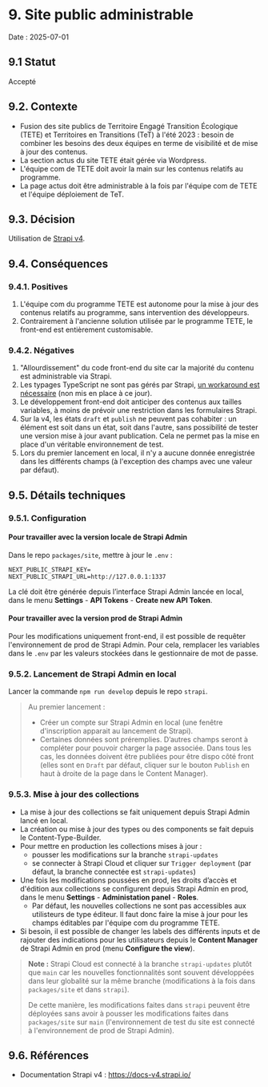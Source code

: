 # 9. Site public administrable

Date : 2025-07-01

## 9.1 Statut

Accepté

## 9.2. Contexte

- Fusion des site publics de Territoire Engagé Transition Écologique (TETE) et Territoires en Transitions (TeT) à l'été 2023 : besoin de combiner les besoins des deux équipes en terme de visibilité et de mise à jour des contenus.
- La section actus du site TETE était gérée via Wordpress.
- L'équipe com de TETE doit avoir la main sur les contenus relatifs au programme.
- La page actus doit être administrable à la fois par l'équipe com de TETE et l'équipe déploiement de TeT.

## 9.3. Décision

Utilisation de [Strapi v4](https://docs-v4.strapi.io/).

## 9.4. Conséquences

### 9.4.1. Positives

1. L'équipe com du programme TETE est autonome pour la mise à jour des contenus relatifs au programme, sans intervention des développeurs.
2. Contrairement à l'ancienne solution utilisée par le programme TETE, le front-end est entièrement customisable.

### 9.4.2. Négatives

1. "Allourdissement" du code front-end du site car la majorité du contenu est administrable via Strapi.
2. Les typages TypeScript ne sont pas gérés par Strapi, [un workaround est nécessaire](https://docs-v4.strapi.io/dev-docs/typescript) (non mis en place à ce jour).
3. Le développement front-end doit anticiper des contenus aux tailles variables, à moins de prévoir une restriction dans les formulaires Strapi.
4. Sur la v4, les états `draft` et `publish` ne peuvent pas cohabiter : un élément est soit dans un état, soit dans l'autre, sans possibilité de tester une version mise à jour avant publication. Cela ne permet pas la mise en place d'un véritable environnement de test.
5. Lors du premier lancement en local, il n'y a aucune donnée enregistrée dans les différents champs (à l'exception des champs avec une valeur par défaut).

## 9.5. Détails techniques

### 9.5.1. Configuration

#### Pour travailler avec la version locale de Strapi Admin

Dans le repo `packages/site`, mettre à jour le `.env` :

```
NEXT_PUBLIC_STRAPI_KEY=
NEXT_PUBLIC_STRAPI_URL=http://127.0.0.1:1337
```

La clé doit être générée depuis l’interface Strapi Admin lancée en local, dans le menu **Settings** - **API Tokens** - **Create new API Token**.

#### Pour travailler avec la version prod de Strapi Admin

Pour les modifications uniquement front-end, il est possible de requêter l'environnement de prod de Strapi Admin. Pour cela, remplacer les variables dans le `.env` par les valeurs stockées dans le gestionnaire de mot de passe.

### 9.5.2. Lancement de Strapi Admin en local

Lancer la commande `npm run develop` depuis le repo `strapi`.

> Au premier lancement :
>
> - Créer un compte sur Strapi Admin en local (une fenêtre d'inscription apparait au lancement de Strapi).
> - Certaines données sont préremplies. D’autres champs seront à compléter pour pouvoir charger la page associée. Dans tous les cas, les données doivent être publiées pour être dispo côté front (elles sont en `Draft` par défaut, cliquer sur le bouton `Publish` en haut à droite de la page dans le Content Manager).

### 9.5.3. Mise à jour des collections

- La mise à jour des collections se fait uniquement depuis Strapi Admin lancé en local.
- La création ou mise à jour des types ou des components se fait depuis le Content-Type-Builder.
- Pour mettre en production les collections mises à jour :
  - pousser les modifications sur la branche `strapi-updates`
  - se connecter à Strapi Cloud et cliquer sur `Trigger deployment` (par défaut, la branche connectée est `strapi-updates`)
- Une fois les modifications poussées en prod, les droits d’accès et d'édition aux collections se configurent depuis Strapi Admin en prod, dans le menu **Settings** - **Administation panel** - **Roles**.
  - Par défaut, les nouvelles collections ne sont pas accessibles aux utilisteurs de type éditeur. Il faut donc faire la mise à jour pour les champs éditables par l'équipe com du programme TETE.
- Si besoin, il est possible de changer les labels des différents inputs et de rajouter des indications pour les utilisateurs depuis le **Content Manager** de Strapi Admin en prod (menu **Configure the view**).

> **Note :**
> Strapi Cloud est connecté à la branche `strapi-updates` plutôt que `main` car les nouvelles fonctionnalités sont souvent développées dans leur globalité sur la même branche (modifications à la fois dans `packages/site` et dans `strapi`).
>
> De cette manière, les modifications faites dans `strapi` peuvent être déployées sans avoir à pousser les modifications faites dans `packages/site` sur `main` (l'environnement de test du site est connecté à l'environnement de prod de Strapi Admin).

## 9.6. Références

- Documentation Strapi v4 : https://docs-v4.strapi.io/
